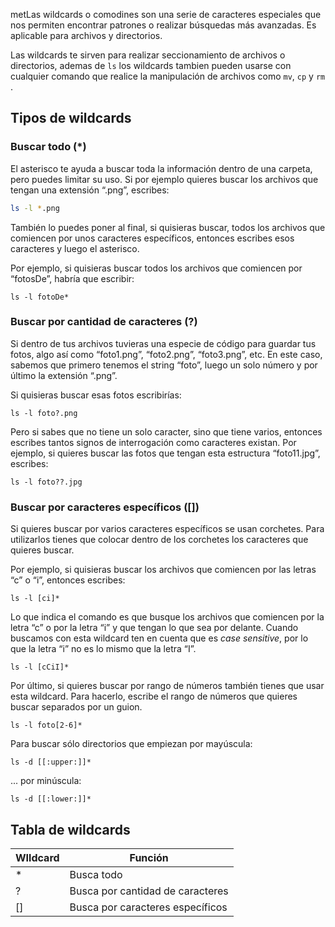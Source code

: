 metLas wildcards o comodines son una serie de caracteres especiales que nos permiten encontrar patrones o realizar búsquedas más avanzadas. Es aplicable para archivos y directorios.

Las wildcards te sirven para realizar seccionamiento de archivos o directorios, ademas de `ls` los wildcards tambien pueden usarse con cualquier comando que realice la manipulación de archivos como `mv`, `cp` y `rm` .

## Tipos de wildcards

### Buscar todo (\*)

El asterisco te ayuda a buscar toda la información dentro de una carpeta, pero puedes limitar su uso. Si por ejemplo quieres buscar los archivos que tengan una extensión “.png”, escribes:

``` bash
ls -l *.png
```

También lo puedes poner al final, si quisieras buscar, todos los archivos que comiencen por unos caracteres específicos, entonces escribes esos caracteres y luego el asterisco.

Por ejemplo, si quisieras buscar todos los archivos que comiencen por “fotosDe”, habría que escribir:

``` shell
ls -l fotoDe*
```

### Buscar por cantidad de caracteres (?)

Si dentro de tus archivos tuvieras una especie de código para guardar tus fotos, algo así como “foto1.png”, “foto2.png”, “foto3.png”, etc. En este caso, sabemos que primero tenemos el string “foto”, luego un solo número y por último la extensión “.png”.

Si quisieras buscar esas fotos escribirías:

``` shell
ls -l foto?.png
```

Pero si sabes que no tiene un solo caracter, sino que tiene varios, entonces escribes tantos signos de interrogación como caracteres existan. Por ejemplo, si quieres buscar las fotos que tengan esta estructura “foto11.jpg”, escribes:

``` shell
ls -l foto??.jpg
```

### Buscar por caracteres específicos ([])

Si quieres buscar por varios caracteres específicos se usan corchetes. Para utilizarlos tienes que colocar dentro de los corchetes los caracteres que quieres buscar.

Por ejemplo, si quisieras buscar los archivos que comiencen por las letras “c” o “i”, entonces escribes:

``` shell
ls -l [ci]*
```

Lo que indica el comando es que busque los archivos que comiencen por la letra “c” o por la letra “i” y que tengan lo que sea por delante. Cuando buscamos con esta wildcard ten en cuenta que es _case sensitive_, por lo que la letra “i” no es lo mismo que la letra “I”.

``` shell
ls -l [cCiI]*
```

Por último, si quieres buscar por rango de números también tienes que usar esta wildcard. Para hacerlo, escribe el rango de números que quieres buscar separados por un guion.

``` shell
ls -l foto[2-6]*
```

Para buscar sólo directorios que empiezan por mayúscula:

``` shell
ls -d [[:upper:]]*
```

... por minúscula:

``` shell
ls -d [[:lower:]]*
```

## Tabla de wildcards

| WIldcard | Función |
|----------|---------|
|   \*     | Busca todo|
|?|Busca por cantidad de caracteres|
|[]|Busca por caracteres específicos|
